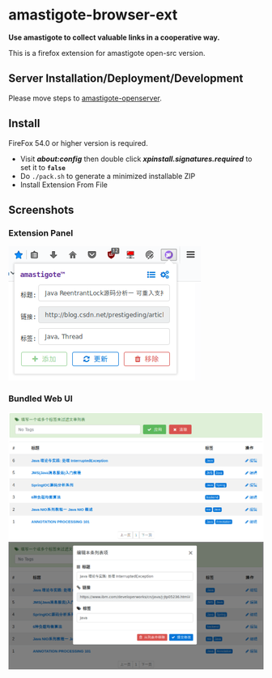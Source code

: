 # amastigote-browser-ext
**Use amastigote to collect valuable links in a cooperative way.**

This is a firefox extension for amastigote open-src version.

## Server Installation/Deployment/Development

Please move steps to [amastigote-openserver](https://github.com/amastigote/amastigote-openserver).

## Install
FireFox 54.0 or higher version is required.
* Visit ***about:config*** then double click ***xpinstall.signatures.required*** to set it to **`false`**
* Do `./pack.sh` to generate a minimized installable ZIP
* Install Extension From File

## Screenshots
### Extension Panel
![](https://github.com/amastigote/amastigote-browser-ext/blob/master/art/ext-panel.png)

### Bundled Web UI
![](https://github.com/amastigote/amastigote-browser-ext/blob/master/art/page.png)
![](https://github.com/amastigote/amastigote-browser-ext/blob/master/art/page-edit.png)
